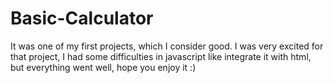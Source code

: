 # Basic-Calculator
It was one of my first projects, which I consider good. I was very excited for that project, I had some difficulties in javascript like integrate it with html, but everything went well, hope you enjoy it :)
